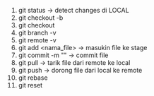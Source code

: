 1. git status -> detect changes di LOCAL
2. git checkout -b
3. git checkout
4. git branch -v
5. git remote -v
6. git add <nama_file> -> masukin file ke stage
7. git commit -m "" -> commit file
8. git pull -> tarik file dari remote ke local
9. git push -> dorong file dari local ke remote
10. git rebase
11. git reset